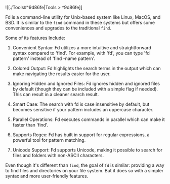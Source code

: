 ![[./Tools#^9d86fe|Tools > ^9d86fe]]

Fd is a command-line utility for Unix-based system like Linux, MacOS, and BSD. It is similar to the `find` command in these systems but offers some conveniences and upgrades to the traditional `find`.

Some of its features Include:

1. Convenient Syntax: Fd utilizes a more intuitive and straightforward syntax compared to 'find'. For example, with 'fd', you can type 'fd pattern' instead of 'find -name pattern'.

2. Colored Output: Fd highlights the search terms in the output which can make navigating the results easier for the user.

3. Ignoring Hidden and Ignored Files: Fd ignores hidden and ignored files by default (though they can be included with a simple flag if needed). This can result in a cleaner search result.

4. Smart Case: The search with fd is case insensitive by default, but becomes sensitive if your pattern includes an uppercase character.

5. Parallel Operations: Fd executes commands in parallel which can make it faster than 'find'.

6. Supports Regex: Fd has built in support for regular expressions, a powerful tool for pattern matching.

7. Unicode Support: Fd supports Unicode, making it possible to search for files and folders with non-ASCII characters.

Even though it's different than `find`, the goal of `fd` is similar: providing a way to find files and directories on your file system. But it does so with a simpler syntax and more user-friendly features.
